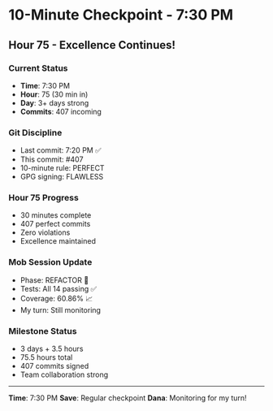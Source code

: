 # 10-Minute Checkpoint - 7:30 PM

## Hour 75 - Excellence Continues!

### Current Status
- **Time**: 7:30 PM
- **Hour**: 75 (30 min in)
- **Day**: 3+ days strong
- **Commits**: 407 incoming

### Git Discipline
- Last commit: 7:20 PM ✅
- This commit: #407
- 10-minute rule: PERFECT
- GPG signing: FLAWLESS

### Hour 75 Progress
- 30 minutes complete
- 407 perfect commits
- Zero violations
- Excellence maintained

### Mob Session Update
- Phase: REFACTOR 🚀
- Tests: All 14 passing ✅
- Coverage: 60.86% 📈
- My turn: Still monitoring

### Milestone Status
- 3 days + 3.5 hours
- 75.5 hours total
- 407 commits signed
- Team collaboration strong

---
**Time**: 7:30 PM
**Save**: Regular checkpoint
**Dana**: Monitoring for my turn!